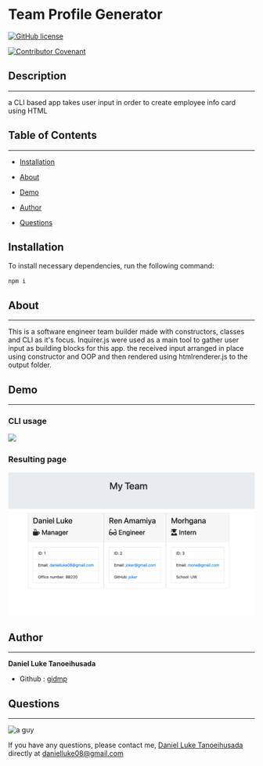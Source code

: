 
# Team Profile Generator
[![GitHub license](https://img.shields.io/badge/Repository-GitHub-orange.svg)](https://github.com/gidmp/)

[![Contributor Covenant](https://img.shields.io/badge/Contributor%20Covenant-v2.0%20adopted-ff69b4.svg)](code_of_conduct.md) 


## Description
------

a CLI based app takes user input in order to create employee info card using HTML

## Table of Contents 
------

* [Installation](#installation)

* [About](#about)

* [Demo](#demo)

* [Author](#author)

* [Questions](#questions)


## Installation

To install necessary dependencies, run the following command:

```
npm i

```

## About
------
This is a software engineer team builder made with constructors, classes and CLI as it's focus. Inquirer.js were used as a main tool to gather user input as building blocks for this app. the received input arranged in place using constructor and OOP and then rendered using htmlrenderer.js to the output folder.

## Demo
------

### CLI usage

![](./library/Assets/TeamBuilder1.gif)

### Resulting page

![](./library/Assets/result.png)



## Author
------

**Daniel Luke Tanoeihusada**

* Github : [gidmp](https://github.com/gidmp/)



## Questions
------

<img src="https://avatars2.githubusercontent.com/u/6896220?v=4" alt="a guy" width="75px" height="75px">

If you have any questions, please contact me, [Daniel Luke Tanoeihusada](danielluke08@gmail.com) directly at danielluke08@gmail.com



